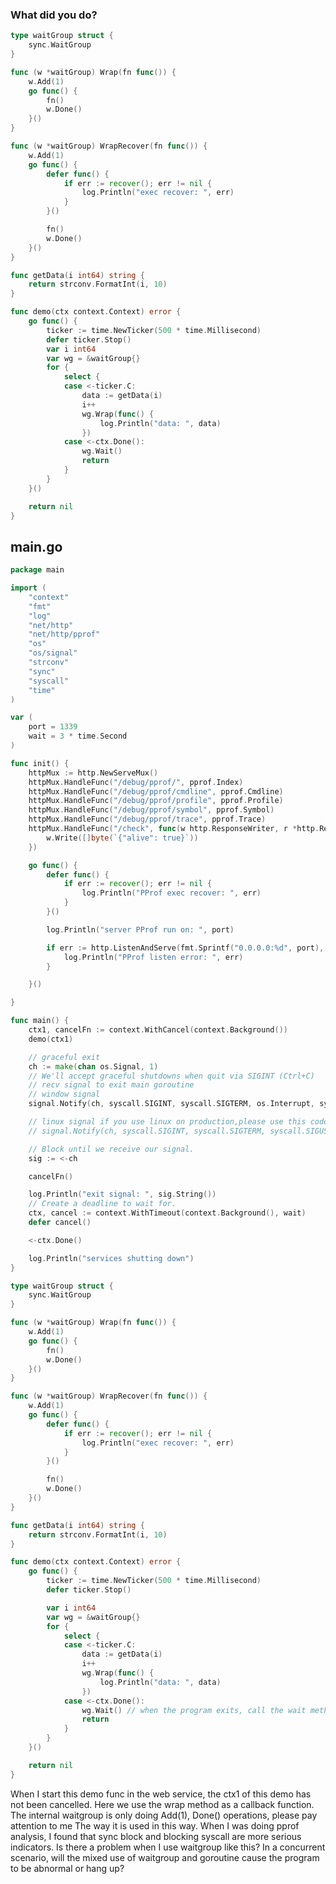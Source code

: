 ### What did you do?
``` go
type waitGroup struct {
	sync.WaitGroup
}

func (w *waitGroup) Wrap(fn func()) {
	w.Add(1)
	go func() {
		fn()
		w.Done()
	}()
}

func (w *waitGroup) WrapRecover(fn func()) {
	w.Add(1)
	go func() {
		defer func() {
			if err := recover(); err != nil {
				log.Println("exec recover: ", err)
			}
		}()

		fn()
		w.Done()
	}()
}

func getData(i int64) string {
	return strconv.FormatInt(i, 10)
}

func demo(ctx context.Context) error {
	go func() {
		ticker := time.NewTicker(500 * time.Millisecond)
		defer ticker.Stop()
		var i int64
		var wg = &waitGroup{}
		for {
			select {
			case <-ticker.C:
				data := getData(i)
				i++
				wg.Wrap(func() {
					log.Println("data: ", data)
				})
			case <-ctx.Done():
				wg.Wait()
				return
			}
		}
	}()

	return nil
}
```

## main.go
``` go
package main

import (
	"context"
	"fmt"
	"log"
	"net/http"
	"net/http/pprof"
	"os"
	"os/signal"
	"strconv"
	"sync"
	"syscall"
	"time"
)

var (
	port = 1339
	wait = 3 * time.Second
)

func init() {
	httpMux := http.NewServeMux()
	httpMux.HandleFunc("/debug/pprof/", pprof.Index)
	httpMux.HandleFunc("/debug/pprof/cmdline", pprof.Cmdline)
	httpMux.HandleFunc("/debug/pprof/profile", pprof.Profile)
	httpMux.HandleFunc("/debug/pprof/symbol", pprof.Symbol)
	httpMux.HandleFunc("/debug/pprof/trace", pprof.Trace)
	httpMux.HandleFunc("/check", func(w http.ResponseWriter, r *http.Request) {
		w.Write([]byte(`{"alive": true}`))
	})

	go func() {
		defer func() {
			if err := recover(); err != nil {
				log.Println("PProf exec recover: ", err)
			}
		}()

		log.Println("server PProf run on: ", port)

		if err := http.ListenAndServe(fmt.Sprintf("0.0.0.0:%d", port), httpMux); err != nil {
			log.Println("PProf listen error: ", err)
		}

	}()

}

func main() {
	ctx1, cancelFn := context.WithCancel(context.Background())
	demo(ctx1)

	// graceful exit
	ch := make(chan os.Signal, 1)
	// We'll accept graceful shutdowns when quit via SIGINT (Ctrl+C)
	// recv signal to exit main goroutine
	// window signal
	signal.Notify(ch, syscall.SIGINT, syscall.SIGTERM, os.Interrupt, syscall.SIGHUP)

	// linux signal if you use linux on production,please use this code.
	// signal.Notify(ch, syscall.SIGINT, syscall.SIGTERM, syscall.SIGUSR2, os.Interrupt, syscall.SIGHUP)

	// Block until we receive our signal.
	sig := <-ch

	cancelFn()

	log.Println("exit signal: ", sig.String())
	// Create a deadline to wait for.
	ctx, cancel := context.WithTimeout(context.Background(), wait)
	defer cancel()

	<-ctx.Done()

	log.Println("services shutting down")
}

type waitGroup struct {
	sync.WaitGroup
}

func (w *waitGroup) Wrap(fn func()) {
	w.Add(1)
	go func() {
		fn()
		w.Done()
	}()
}

func (w *waitGroup) WrapRecover(fn func()) {
	w.Add(1)
	go func() {
		defer func() {
			if err := recover(); err != nil {
				log.Println("exec recover: ", err)
			}
		}()

		fn()
		w.Done()
	}()
}

func getData(i int64) string {
	return strconv.FormatInt(i, 10)
}

func demo(ctx context.Context) error {
	go func() {
		ticker := time.NewTicker(500 * time.Millisecond)
		defer ticker.Stop()

		var i int64
		var wg = &waitGroup{}
		for {
			select {
			case <-ticker.C:
				data := getData(i)
				i++
				wg.Wrap(func() {
					log.Println("data: ", data)
				})
			case <-ctx.Done():
				wg.Wait() // when the program exits, call the wait method here 
				return
			}
		}
	}()

	return nil
}

```

When I start this demo func in the web service, the ctx1 of this demo has not been cancelled. Here we use the wrap method as a callback function. The internal waitgroup is only doing Add(1), Done() operations, please pay attention to me The way it is used in this way. When I was doing pprof analysis, I found that sync block and blocking syscall are more serious indicators. Is there a problem when I use waitgroup like this? 
In a concurrent scenario, will the mixed use of waitgroup and goroutine cause the program to be abnormal or hang up? 
